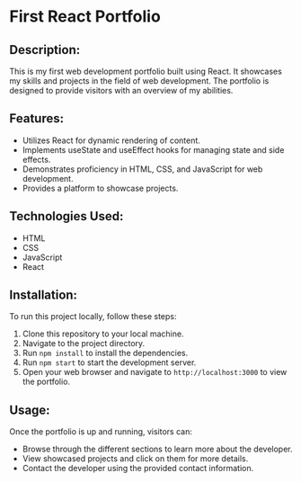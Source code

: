 # First React Portfolio

## Description:
This is my first web development portfolio built using React. It showcases my skills and projects in the field of web development. The portfolio is designed to provide visitors with an overview of my abilities.

## Features:
- Utilizes React for dynamic rendering of content.
- Implements useState and useEffect hooks for managing state and side effects.
- Demonstrates proficiency in HTML, CSS, and JavaScript for web development.
- Provides a platform to showcase projects.

## Technologies Used:
- HTML
- CSS
- JavaScript
- React

## Installation:
To run this project locally, follow these steps:
1. Clone this repository to your local machine.
2. Navigate to the project directory.
3. Run `npm install` to install the dependencies.
4. Run `npm start` to start the development server.
5. Open your web browser and navigate to `http://localhost:3000` to view the portfolio.

## Usage:
Once the portfolio is up and running, visitors can:
- Browse through the different sections to learn more about the developer.
- View showcased projects and click on them for more details.
- Contact the developer using the provided contact information.